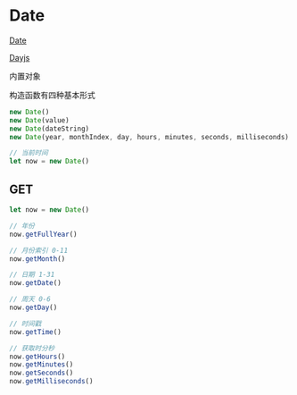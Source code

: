 # Date

[Date](https://developer.mozilla.org/zh-CN/docs/Web/JavaScript/Reference/Global_Objects/Date)

[Dayjs](/utils/dayjs)

内置对象

构造函数有四种基本形式

```js
new Date()
new Date(value)
new Date(dateString)
new Date(year, monthIndex, day, hours, minutes, seconds, milliseconds)

// 当前时间
let now = new Date()
```

## GET

```js
let now = new Date()

// 年份
now.getFullYear()

// 月份索引 0-11
now.getMonth()

// 日期 1-31
now.getDate()

// 周天 0-6
now.getDay()

// 时间戳
now.getTime()

// 获取时分秒
now.getHours()
now.getMinutes()
now.getSeconds()
now.getMilliseconds()
```
